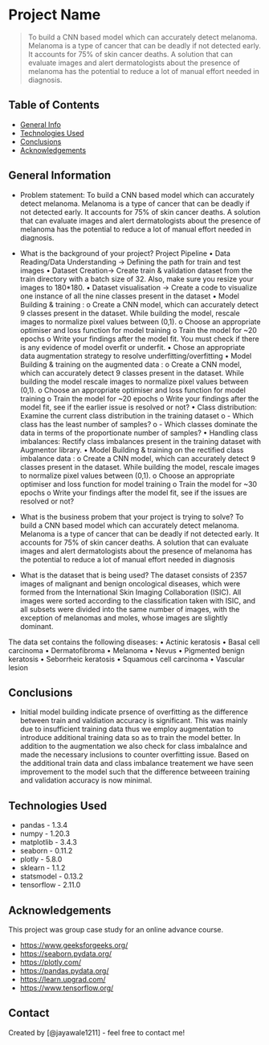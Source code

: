 # Project Name
> To build a CNN based model which can accurately detect melanoma. Melanoma is a type of cancer that can be deadly if not detected early. It accounts for 75% of skin cancer deaths. A solution that can evaluate images and alert dermatologists about the presence of melanoma has the potential to reduce a lot of manual effort needed in diagnosis.
 


## Table of Contents
* [General Info](#general-information)
* [Technologies Used](#technologies-used)
* [Conclusions](#conclusions)
* [Acknowledgements](#acknowledgements)

<!-- You can include any other section that is pertinent to your problem -->

## General Information
- Problem statement: To build a CNN based model which can accurately detect melanoma. Melanoma is a type of cancer that can be deadly if not detected early. It accounts for 75% of skin cancer deaths. A solution that can evaluate images and alert dermatologists about the presence of melanoma has the potential to reduce a lot of manual effort needed in diagnosis.

- What is the background of your project?
Project Pipeline
•	Data Reading/Data Understanding → Defining the path for train and test images 
•	Dataset Creation→ Create train & validation dataset from the train directory with a batch size of 32. Also, make sure you resize your images to 180*180.
•	Dataset visualisation → Create a code to visualize one instance of all the nine classes present in the dataset 
•	Model Building & training : 
o	Create a CNN model, which can accurately detect 9 classes present in the dataset. While building the model, rescale images to normalize pixel values between (0,1).
o	Choose an appropriate optimiser and loss function for model training
o	Train the model for ~20 epochs
o	Write your findings after the model fit. You must check if there is any evidence of model overfit or underfit.
•	Chose an appropriate data augmentation strategy to resolve underfitting/overfitting 
•	Model Building & training on the augmented data :
o	Create a CNN model, which can accurately detect 9 classes present in the dataset. While building the model rescale images to normalize pixel values between (0,1).
o	Choose an appropriate optimiser and loss function for model training
o	Train the model for ~20 epochs
o	Write your findings after the model fit, see if the earlier issue is resolved or not?
•	Class distribution: Examine the current class distribution in the training dataset 
o	- Which class has the least number of samples?
o	- Which classes dominate the data in terms of the proportionate number of samples?
•	Handling class imbalances: Rectify class imbalances present in the training dataset with Augmentor library.
•	Model Building & training on the rectified class imbalance data :
o	Create a CNN model, which can accurately detect 9 classes present in the dataset. While building the model, rescale images to normalize pixel values between (0,1).
o	Choose an appropriate optimiser and loss function for model training
o	Train the model for ~30 epochs
o	Write your findings after the model fit, see if the issues are resolved or not?
 
- What is the business probem that your project is trying to solve?
To build a CNN based model which can accurately detect melanoma. Melanoma is a type of cancer that can be deadly if not detected early. It accounts for 75% of skin cancer deaths. A solution that can evaluate images and alert dermatologists about the presence of melanoma has the potential to reduce a lot of manual effort needed in diagnosis
- What is the dataset that is being used?
The dataset consists of 2357 images of malignant and benign oncological diseases, which were formed from the International Skin Imaging Collaboration (ISIC). All images were sorted according to the classification taken with ISIC, and all subsets were divided into the same number of images, with the exception of melanomas and moles, whose images are slightly dominant.

The data set contains the following diseases:
•	Actinic keratosis
•	Basal cell carcinoma
•	Dermatofibroma
•	Melanoma
•	Nevus
•	Pigmented benign keratosis
•	Seborrheic keratosis
•	Squamous cell carcinoma
•	Vascular lesion


<!-- You don't have to answer all the questions - just the ones relevant to your project. -->

## Conclusions
- Initial model building indicate prsence of overfitting as the difference between train and valdiation accuracy is significant. This was mainly due to 
insufficient training data thus we employ augmentation to introduce additional training data so as to train the model better.
In addition to the augmentation we also check for class imbalalnce and made the necessary inclusions to counter overfitting issue.
Based on the additional train data and class imbalance treatement we have seen improvement to the model such that the difference betweeen training 
and validation accuracy is now minimal.

<!-- You don't have to answer all the questions - just the ones relevant to your project. -->


## Technologies Used
- pandas - 1.3.4
- numpy - 1.20.3
- matplotlib - 3.4.3
- seaborn - 0.11.2
- plotly - 5.8.0
- sklearn - 1.1.2
- statsmodel - 0.13.2
- tensorflow - 2.11.0


<!-- As the libraries versions keep on changing, it is recommended to mention the version of library used in this project -->

## Acknowledgements
 This project was group case study for an online advance course.
- https://www.geeksforgeeks.org/
- https://seaborn.pydata.org/
- https://plotly.com/
- https://pandas.pydata.org/
- https://learn.upgrad.com/
- https://www.tensorflow.org/


## Contact
Created by [@jayawale1211] - feel free to contact me!


<!-- Optional -->
<!-- ## License -->
<!-- This project is open source and available under the [... License](). -->

<!-- You don't have to include all sections - just the one's relevant to your project -->